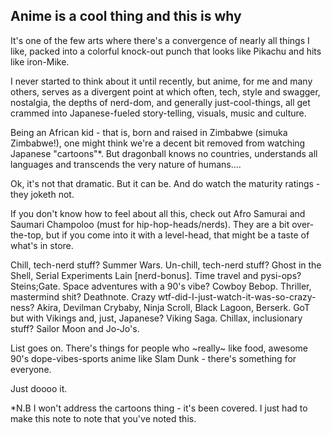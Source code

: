 ## Anime is a cool thing and this is why

It's one of the few arts where there's a convergence of nearly all things I like, packed into a colorful knock-out punch that looks like Pikachu and hits like iron-Mike.

I never started to think about it until recently, but anime, for me and many others, serves as a divergent point at which often, tech, style and swagger, nostalgia, the depths of nerd-dom, and generally just-cool-things, all get crammed into Japanese-fueled story-telling, visuals, music and culture. 

Being an African kid - that is, born and raised in Zimbabwe (simuka Zimbabwe!), one might think we're a decent bit removed from watching Japanese "cartoons"*. But dragonball knows no countries, understands all languages and transcends the very nature of humans....

Ok, it's not that dramatic. But it can be. And do watch the maturity ratings - they joketh not. 

If you don't know how to feel about all this, check out Afro Samurai and Saumari Champoloo (must for hip-hop-heads/nerds). 
They are a bit over-the-top, but if you come into it with a level-head, that might be a taste of what's in store.

Chill, tech-nerd stuff? Summer Wars. Un-chill, tech-nerd stuff? Ghost in the Shell, Serial Experiments Lain [nerd-bonus]. Time travel and pysi-ops? Steins;Gate. Space adventures with a 90's vibe? Cowboy Bebop. Thriller, mastermind shit? Deathnote. Crazy wtf-did-I-just-watch-it-was-so-crazy-ness? Akira, Devilman Crybaby, Ninja Scroll, Black Lagoon, Berserk. GoT but with Vikings and, just, Japanese? Viking Saga. Chillax, inclusionary stuff? Sailor Moon and Jo-Jo's. 

List goes on. There's things for people who ~really~ like food, awesome 90's dope-vibes-sports anime like Slam Dunk - there's something for everyone. 

Just doooo it. 

*N.B I won't address the cartoons thing - it's been covered. I just had to make this note to note that you've noted this. 